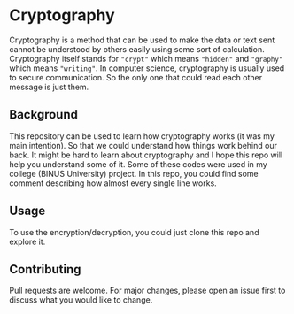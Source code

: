 # Cryptography
Cryptography is a method that can be used to make the data or text sent cannot be understood by others easily using some sort of calculation. Cryptography itself stands for `"crypt"` which means `"hidden"` and `"graphy"` which means `"writing"`. In computer science, cryptography is usually used to secure communication. So the only one that could read each other message is just them.

## Background
This repository can be used to learn how cryptography works (it was my main intention). So that we could understand how things work behind our back. It might be hard to learn about cryptography and I hope this repo will help you understand some of it. Some of these codes were used in my college (BINUS University) project. In this repo, you could find some comment describing how almost every single line works.

## Usage
To use the encryption/decryption, you could just clone this repo and explore it.

## Contributing
Pull requests are welcome. For major changes, please open an issue first to discuss what you would like to change.
